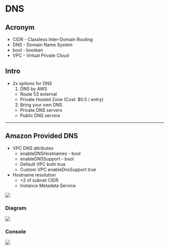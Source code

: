 # DNS

## Acronym
* CIDR - Classless Inter-Domain Routing
* DNS - Domain Name System
* bool - boolean
* VPC - Virtual Private Cloud

## Intro
* 2x options for DNS
  1) DNS by AWS
    * Route 53 external
    * Private Hosted Zone (Cost: $0.5 / entry)
  2) Bring your own DNS
    * Private DNS servers
    * Public DNS service
    
---

## Amazon Provided DNS
* VPC DNS attributes
  * enableDNSHostnames - bool
  * enableDNSSupport - bool
  * Default VPC both true
  * Custom VPC enableDnsSupport true
* Hostname resolution
  * +2 of subnet CIDR
  * Instance Metadata Service
  
[<img src="https://i.imgur.com/HLXRtA4.png">](https://i.imgur.com/HLXRtA4.png)

### Diagram
[<img src="https://i.imgur.com/hGm2GD3.png">](https://i.imgur.com/hGm2GD3.png)


### Console
[<img src="https://i.imgur.com/P9YYISa.png">](https://i.imgur.com/P9YYISa.png)
